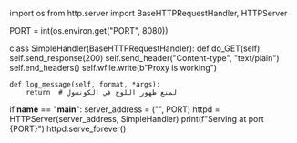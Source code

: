 
import os
from http.server import BaseHTTPRequestHandler, HTTPServer

PORT = int(os.environ.get("PORT", 8080))

class SimpleHandler(BaseHTTPRequestHandler):
    def do_GET(self):
        self.send_response(200)
        self.send_header("Content-type", "text/plain")
        self.end_headers()
        self.wfile.write(b"Proxy is working")

    def log_message(self, format, *args):
        return  # لمنع ظهور اللوج في الكونسول

if __name__ == "__main__":
    server_address = ("", PORT)
    httpd = HTTPServer(server_address, SimpleHandler)
    print(f"Serving at port {PORT}")
    httpd.serve_forever()
